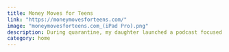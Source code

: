 ```yaml
---
title: Money Moves for Teens
link: "https://moneymovesforteens.com/"
image: "moneymovesforteens.com_(iPad Pro).png"
description: During quarantine, my daughter launched a podcast focused on financial health for her fellow teens. She's already released almost two dozen episodes and racked up over XX plays.
category: home
---
```

